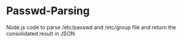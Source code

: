 # Passwd-Parsing
Node.js code to parse /etc/passwd and /etc/group file and return the consolidated result in JSON 
